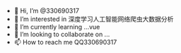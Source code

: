 - 👋 Hi, I’m @330690317
- 👀 I’m interested in 深度学习人工智能网络爬虫大数据分析
- 🌱 I’m currently learning ...vue
- 💞️ I’m looking to collaborate on ...
- 📫 How to reach me QQ330690317

<!---
330690317/330690317 is a ✨ special ✨ repository because its `README.md` (this file) appears on your GitHub profile.
You can click the Preview link to take a look at your changes.
--->
